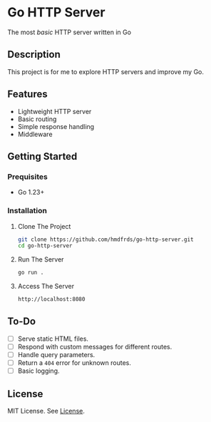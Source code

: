 # Go HTTP Server  

The most *basic* HTTP server written in Go

## Description

This project is for me to explore HTTP servers and improve my Go.

## Features

- Lightweight HTTP server
- Basic routing
- Simple response handling
- Middleware

## Getting Started

### Prequisites

- Go 1.23+

### Installation

1. Clone The Project

    ```bash
    git clone https://github.com/hmdfrds/go-http-server.git
    cd go-http-server
    ```

2. Run The Server

    ```bash
    go run .
    ```

3. Access The Server

    ```bash
    http://localhost:8080
    ```

## To-Do

- [ ] Serve static HTML files.
- [ ] Respond with custom messages for different routes.
- [ ] Handle query parameters.
- [ ] Return a `404` error for unknown routes.
- [ ] Basic logging.

## License

MIT License. See [License](LICENSE).
